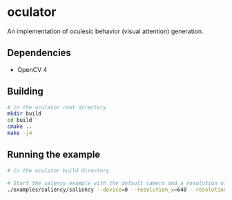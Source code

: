 # oculator

An implementation of oculesic behavior (visual attention) generation.

## Dependencies
  * OpenCV 4

## Building

```bash
# in the oculator root directory
mkdir build
cd build
cmake ..
make -j4
```

## Running the example

```bash
# in the oculator build directory

# Start the salency example with the default camera and a resolution of 640x480
./examples/saliency/saliency --device=0 --resolution_x=640 --resolution_y=480
```
